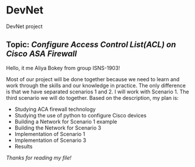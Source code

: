 # DevNet
DevNet project
## Topic: _Configure Access Control List(ACL) on Cisco ASA Firewall_

Hello, it me Aliya Bokey from group ISNS-1903!

Most of our project will be done together because we need to learn and work through the skills and our knowledge in practice. The only difference is that we have separated scenarios 1 and 2. I will work with Scenario 1. The third scenario we will do together.  Based on the description, my plan is: 
- Studying ACA firewall technology 
- Studying the use of python to configure Cisco devices
- Building a Network for Scenario 1 example
- Building the Network for Scenario 3
- Implementation of Scenario 1 
- Implementation of Scenario 3
- Results

_Thanks for reading my file!_
